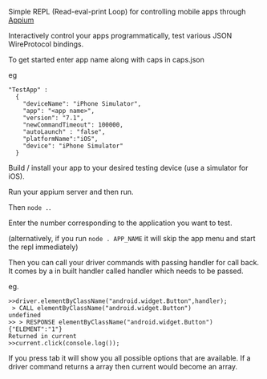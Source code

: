 Simple REPL (Read-eval-print Loop) for controlling mobile apps through [Appium](appium.io)

Interactively control your apps programmatically, test various JSON WireProtocol bindings.

To get started enter app name along with caps in caps.json

eg

```
"TestApp" :
  {
    "deviceName": "iPhone Simulator",
    "app": "<app name>",
    "version": "7.1",
    "newCommandTimeout": 100000,
    "autoLaunch" : "false",
    "platformName":"iOS",
    "device": "iPhone Simulator"
  }
```

Build / install your app to your desired testing device (use a simulator for iOS).

Run your appium server and then run.

Then `node .`.

Enter the number corresponding to the application you want to test.

(alternatively, if you run `node . APP_NAME` it will skip the app menu and start the repl immediately)

Then you can call your driver commands with passing handler for call back. It comes by a in built handler
called handler which needs to be passed.

eg.

```
>>driver.elementByClassName("android.widget.Button",handler);
 > CALL elementByClassName("android.widget.Button")
undefined
>> > RESPONSE elementByClassName("android.widget.Button") {"ELEMENT":"1"}
Returned in current
>>current.click(console.log());
```
If you press tab it will show you all possible options that are available. If a driver command returns a array
then current would become an array.
